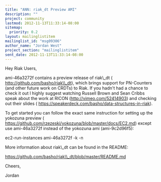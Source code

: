 ```yaml
---
title: "ANN: riak_dt Preview AMI"
description: ""
project: community
lastmod: 2012-11-13T11:33:14-08:00
sitemap:
  priority: 0.2
layout: mailinglistitem
mailinglist_id: "msg09306"
author_name: "Jordan West"
project_section: "mailinglistitem"
sent_date: 2012-11-13T11:33:14-08:00
---
```



Hey Riak Users,

ami-46a3272f contains a preview release of riak\\_dt (
http://github.com/basho/riak\\_dt), which brings support for PN-Counters (and
other future work on CRDTs) to Riak. If you hadn't had a chance to check it
out I highly suggest watching Russell Brown and Sean Cribbs speak about the
work at RICON (http://vimeo.com/52414903) and checking out their slides (
https://speakerdeck.com/basho/data-structures-in-riak).

To get started you can follow the exact same instruction for setting up the
yokozuna preview (
https://github.com/rzezeski/yokozuna/blob/master/docs/EC2.md) except
use ami-46a3272f instead of the yokozuna ami (ami-9c2d96f5):

 ec2-run-instances ami-46a3272f -k  -n 


More information about riak\\_dt can be found in the README:

https://github.com/basho/riak\\_dt/blob/master/README.md

Cheers,

Jordan
